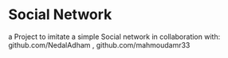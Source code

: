 # Social Network
a Project to imitate a simple Social network
in collaboration with:
github.com/NedalAdham ,
github.com/mahmoudamr33
